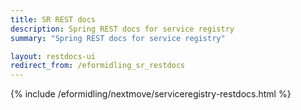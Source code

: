 ```yaml
---
title: SR REST docs
description: Spring REST docs for service registry
summary: "Spring REST docs for service registry"

layout: restdocs-ui
redirect_from: /eformidling_sr_restdocs
---
```



{% include /eformidling/nextmove/serviceregistry-restdocs.html %}


